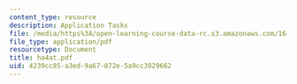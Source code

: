 ```yaml
---
content_type: resource
description: Application Tasks
file: /media/https%3A/open-learning-course-data-rc.s3.amazonaws.com/16-20-structural-mechanics-fall-2002/4239cc85a3ed9a67872e5a9cc3929662_ha4at.pdf
file_type: application/pdf
resourcetype: Document
title: ha4at.pdf
uid: 4239cc85-a3ed-9a67-872e-5a9cc3929662
---
```

